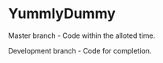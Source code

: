 # YummlyDummy

Master branch - Code within the alloted time.

Development branch - Code for completion.
